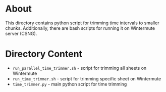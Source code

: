# About
This directory contains python script for trimming time intervals to 
smaller chunks. Additionally, there are bash scripts for running it 
on Wintermute server (CSNG).

# Directory Content
- `run_parallel_time_trimmer.sh` - script for trimming all sheets on Wintermute
- `run_time_trimmer.sh` - script for trimming specific sheet on Wintermute
- `time_trimmer.py` - main python script for time trimming